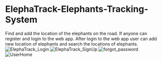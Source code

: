 # ElephaTrack-Elephants-Tracking-System
Find and add the location of the elephants on the road. If anyone can register and login to the web app. After login to the web app user can add new location of elephants and search the locations of elephants.
![ElephaTrack_Login](https://github.com/VidathChamikara/ElephaTrack-Elephants-Tracking-System/assets/86880920/9c7818fb-8a35-46f0-8a77-85d8e9ef6d10)
![ElephaTrack_SignUp](https://github.com/VidathChamikara/ElephaTrack-Elephants-Tracking-System/assets/86880920/fd18d101-4c6a-4f32-abca-b2d15f2d4d8a)
![forgot_password](https://github.com/VidathChamikara/ElephaTrack-Elephants-Tracking-System/assets/86880920/02a45df1-c02e-4c02-ae35-4e4969e4b583)
![UserHome](https://github.com/VidathChamikara/ElephaTrack-Elephants-Tracking-System/assets/86880920/e5fc523b-66c8-4911-a343-de0b5a409882)

